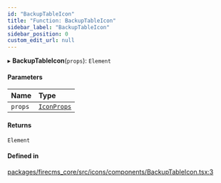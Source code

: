 ```yaml
---
id: "BackupTableIcon"
title: "Function: BackupTableIcon"
sidebar_label: "BackupTableIcon"
sidebar_position: 0
custom_edit_url: null
---
```


▸ **BackupTableIcon**(`props`): `Element`

#### Parameters

| Name | Type |
| :------ | :------ |
| `props` | [`IconProps`](../types/IconProps.md) |

#### Returns

`Element`

#### Defined in

[packages/firecms_core/src/icons/components/BackupTableIcon.tsx:3](https://github.com/FireCMSco/firecms/blob/d45f3739/packages/firecms_core/src/icons/components/BackupTableIcon.tsx#L3)
